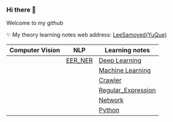 ### Hi there 👋

Welcome to my github

✨ My theory learning notes web address:  [LeeSamoyed(YuQue)](https://www.yuque.com/leesamoyed)

<!--
**LeeSamoyed/LeeSamoyed** is a ✨ _special_ ✨ repository because its `README.md` (this file) appears on your GitHub profile.

Here are some ideas to get you started:

- 🔭 I’m currently working on ...
- 🌱 I’m currently learning ...
- 👯 I’m looking to collaborate on ...
- 🤔 I’m looking for help with ...
- 💬 Ask me about ...
- 📫 How to reach me: ...
- 😄 Pronouns: ...
- ⚡ Fun fact: ...
-->


| Computer Vision | NLP | Learning notes |
|  ----  | ----  | ---- |
|   | [EER_NER](https://github.com/LeeSamoyed/NLP_EER_NER) | [Deep Learning](https://github.com/LeeSamoyed/python_deep_learning_notes) |
|   |                                                      | [Machine Learning](https://github.com/LeeSamoyed/python_machine_learning_notes) |
|   |                                                      | [Crawler](https://github.com/LeeSamoyed/python_crawler_learning_notes) |
|   |                                                      | [Regular_Expression](https://github.com/LeeSamoyed/python_regular_expression_learning_notes) |
|   |                                                      | [Network](https://github.com/LeeSamoyed/python_network_learning_notes/settings) |
|   |                                                      | [Python](https://github.com/LeeSamoyed/python_basis_learning_notes) |
